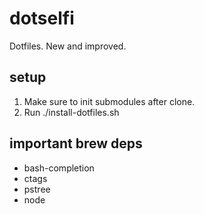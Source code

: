 # dotselfi
Dotfiles. New and improved.

## setup
1. Make sure to init submodules after clone.
2. Run ./install-dotfiles.sh

## important brew deps
* bash-completion
* ctags
* pstree
* node
